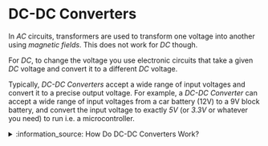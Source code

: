 # DC-DC Converters

In *AC* circuits, transformers are used to transform one voltage into another using *magnetic fields*. This does not work for *DC* though.

For *DC*, to change the voltage you use electronic circuits that take a given *DC* voltage and convert it to a different *DC* voltage. 

Typically, *DC-DC Converters* accept a wide range of input voltages and convert it to a precise output voltage. For example, a *DC-DC Converter* can accept a wide range of input voltages from a car battery (12V) to a 9V block battery, and convert the input voltage to exactly *5V* (or *3.3V* or whatever you need) to run i.e. a microcontroller.

<details>
  
<summary>:information_source: How Do DC-DC Converters Work?</summary></summary><BR/>

  While transformers use the magnetic field created by *alternate current* and two coils with a different number of windings, *DC-DC Converters* work differently:
  
  They combine a fast transistor switch and a transient energy storage like a capacitor or a coil. Capacitors get loaded and unloaded in quick succession and "pump up" or lower the voltage. If more energy is needed, more expensive coils are used to temporarily store energy.

  There are excellent resources available at *YouTube* and in the net that explain in great detail how *DC-DC Converters* internally work. For *practical* purposes, they are breakout boards that take an input voltage and deliver a different voltage that can be adjusted with a potentiometer.
  
</details>
